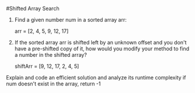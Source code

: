 #Shifted Array Search

1. Find a given number num in a sorted array arr:

    arr = [2, 4, 5, 9, 12, 17] 

2. If the sorted array arr is shifted left by an unknown offset and you don't have a pre-shifted copy of it, how would you modify your method to find a number in the shifted array?

    shiftArr = [9, 12, 17, 2, 4, 5]

Explain and code an efficient solution and analyze its runtime complexity
if num doesn't exist in the array, return -1
